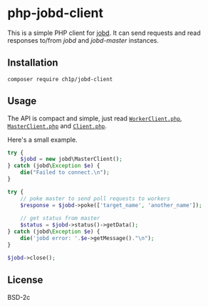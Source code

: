 # php-jobd-client

This is a simple PHP client for [jobd](https://github.com/gch1p/jobd). It can send
requests and read responses to/from *jobd* and *jobd-master* instances.

## Installation

```
composer require ch1p/jobd-client
```

## Usage

The API is compact and simple, just read [`WorkerClient.php`](src/WorkerClient.php),
[`MasterClient.php`](src/MasterClient.php) and [`Client.php`](src/Client.php).

Here's a small example.

```php
try {
    $jobd = new jobd\MasterClient();
} catch (jobd\Exception $e) {
    die("Failed to connect.\n");
}

try {
    // poke master to send poll requests to workers
    $response = $jobd->poke(['target_name', 'another_name']);
    
    // get status from master
    $status = $jobd->status()->getData();
} catch (jobd\Exception $e) {
    die('jobd error: '.$e->getMessage()."\n");
}

$jobd->close();
```

## License

BSD-2c